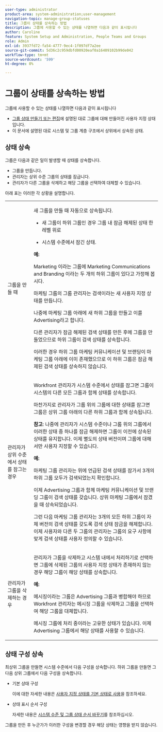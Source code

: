 ```yaml
---
user-type: administrator
product-area: system-administration;user-management
navigation-topic: manage-group-statuses
title: 그룹이 상태를 상속하는 방법
description: 그룹에 사용할 수 있는 상태를 나열하면 다음과 같이 표시됩니다
author: Caroline
feature: System Setup and Administration, People Teams and Groups
role: Admin
exl-id: 3937fd72-fa54-4777-9ec4-1f097df7a2ee
source-git-commit: 5d36c2c959dbfd00920eaf0a16409102b99de042
workflow-type: tm+mt
source-wordcount: '599'
ht-degree: 0%

---
```


# 그룹이 상태를 상속하는 방법

그룹에 사용할 수 있는 상태를 나열하면 다음과 같이 표시됩니다

* [그룹 상태 만들기 또는 편집](../../../administration-and-setup/manage-groups/manage-group-statuses/create-or-edit-a-group-status.md)에 설명된 대로 그룹에 대해 만들어진 사용자 지정 상태입니다.
* 이 문서에 설명된 대로 시스템 및 그룹 계층 구조에서 상위에서 상속된 상태.

## 상태 상속

그룹은 다음과 같은 일이 발생할 때 상태를 상속합니다.

* 그룹을 만듭니다.
* 관리자는 상위 수준 그룹의 상태를 잠급니다.
* 관리자가 다른 그룹을 삭제하고 해당 그룹을 선택하여 대체할 수 있습니다.

아래 표는 이러한 각 상황을 설명합니다.

<table style="table-layout:auto"> 
 <col> 
 <col> 
 <tbody> 
  <tr> 
   <td role="rowheader">그룹을 만들 때</td> 
   <td> <p>새 그룹을 만들 때 자동으로 상속됩니다.</p> 
    <ul> 
     <li>새 그룹이 하위 그룹인 경우 그룹 내 잠금 해제된 상태 한 레벨 위로</li> 
    </ul> 
    <ul> 
     <li>시스템 수준에서 잠긴 상태.</li> 
    </ul> 
     <b>예:</b></span></span> 
     <p>Marketing 이라는 그룹에 Marketing Communications and Branding 이라는 두 개의 하위 그룹이 있다고 가정해 봅시다.</p> 
     <p>마케팅 그룹의 그룹 관리자는 검색이라는 새 사용자 지정 상태를 만듭니다.</p> 
     <p>나중에 마케팅 그룹 아래에 새 하위 그룹을 만들고 이를 Advertising라고 합니다.</p> 
     <p>다른 관리자가 잠금 해제된 검색 상태를 만든 후에 그룹을 만들었으므로 하위 그룹이 검색 상태를 상속합니다.</p> 
     <p>이러한 경우 하위 그룹 마케팅 커뮤니케이션 및 브랜딩이 마케팅 그룹 아래에 이미 존재했으므로 이 하위 그룹은 잠금 해제된 검색 상태를 상속하지 않습니다.</p> 
    </div> </td> 
  </tr> 
  <tr> 
   <td role="rowheader">관리자가 상위 수준에서 상태를 잠그는 경우</td> 
   <td> <p>Workfront 관리자가 시스템 수준에서 상태를 잠그면 그룹이 시스템의 다른 모든 그룹과 함께 상태를 상속합니다.</p> <p>마찬가지로 관리자가 그룹 위의 그룹에 대한 상태를 잠그면 그룹은 상위 그룹 아래의 다른 하위 그룹과 함께 상속됩니다.</p> <p><b>참고</b>: 나중에 관리자가 시스템 수준이나 그룹 위의 그룹에서 이러한 상태 중 하나를 잠금 해제하면 그룹이 이전에 상속된 상태를 유지합니다. 이제 별도의 상태 버전이며 그룹에 대해서만 사용자 지정할 수 있습니다.</p> 
    <p><b>예:</b></p>
    <p>마케팅 그룹 관리자는 위에 언급된 검색 상태를 잠가서 3개의 하위 그룹 모두가 검색되었는지 확인합니다.</p> 
    <p>이제 Advertising 그룹과 함께 마케팅 커뮤니케이션 및 브랜딩 그룹이 검색 상태를 갖습니다. 상위 마케팅 그룹에서 잠겼을 때 상속되었습니다.</p> 
    <p>그런 다음 마케팅 그룹 관리자는 3개의 모든 하위 그룹이 자체 버전의 검색 상태를 갖도록 검색 상태 잠금을 해제합니다. 이제 사용자와 다른 두 그룹의 관리자는 그룹의 요구 사항에 맞게 검색 상태를 사용자 정의할 수 있습니다.</p> 
  </td> 
  </tr> 
  <tr> 
   <td role="rowheader">관리자가 그룹을 삭제하는 경우</td> 
   <td> <p>관리자가 그룹을 삭제하고 시스템 내에서 처리하기로 선택하면 그룹에 삭제된 그룹의 사용자 지정 상태가 존재하지 않는 경우 해당 그룹이 해당 상태를 상속합니다.</p> 
   <p><b>예: </b></p>
     <p>메시징이라는 그룹은 Advertising 그룹과 병합해야 하므로 Workfront 관리자는 메시징 그룹을 삭제하고 그룹을 선택하여 해당 그룹을 대체합니다.</p> 
     <p>메시징 그룹에 처리 중이라는 고유한 상태가 있습니다. 이제 Advertising 그룹에서 해당 상태를 사용할 수 있습니다.</p> 
    </div> </td> 
  </tr> 
 </tbody> 
</table>

## 상태 구성 상속

최상위 그룹을 만들면 시스템 수준에서 다음 구성을 상속합니다. 하위 그룹을 만들면 그 다음 상위 그룹에서 다음 구성을 상속합니다.

* 기본 상태 구성

  이에 대한 자세한 내용은 [사용자 지정 상태를 기본 상태로 사용](../../../administration-and-setup/customize-workfront/creating-custom-status-and-priority-labels/use-custom-statuses-as-default-statuses.md)을 참조하세요.

* 상태 표시 순서 구성

  자세한 내용은 [시스템 수준 및 그룹 상태 순서 바꾸기](../../../administration-and-setup/customize-workfront/creating-custom-status-and-priority-labels/reorder-system-statuses.md)를 참조하십시오.

그룹을 만든 후 누군가가 이러한 구성을 변경할 경우 해당 상태는 영향을 받지 않습니다.
